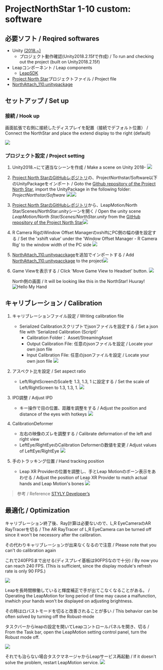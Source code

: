 # ProjectNorthStar 1-10 custom: software


## 必要ソフト / Reqired softwares
- Unity [(2018.~)](https://unity3d.com/jp/get-unity/download/archive)
  - プロジェクト動作確認(Unity2018.2.15fで作成) / To run and checking out the project (built on Unity2018.2.15f)
- Leapコンポーネント / Leap components
  - [LeapSDK](https://www.leapmotion.com/ja/)
- [Project North Star](https://github.com/leapmotion/ProjectNorthStar/tree/master/Software)プロジェクトファイル / Project file
- [NorthAttach_110.unitypackage](https://github.com/1−10/ProjectNorthStar_1-10_custom/tree/master/Software)

## セットアップ / Set up
### 接続 / Hook up
 画面拡張で右側に接続したディスプレイを配置（接続でデフォルト位置） / Connect the NorthStar and place the extend display to the right (default) 

![](/Software/imgs/display_setting.png)

### プロジェクト設定 / Project setting
1. Unity2018.~にて適当なシーンを作成 / Make a scene on Unity 2018- ![](/Software/imgs/create_project.png)

2. [Project North StarのGitHubレポジトリ](https://github.com/leapmotion/ProjectNorthStar/tree/master/Software)の、ProjectNorthstar/Software以下のUnityPackageをインポート / Goto the [Github repository of the Project North Star](https://github.com/leapmotion/ProjectNorthStar/tree/master/Software), import the UnityPackage in the following folder: *ProjectNorthstar/Software* ![](/Software/imgs/import_package01.png)![](/Software/imgs/import_package02.png)
3. [Project North StarのGitHubレポジトリ](https://github.com/leapmotion/ProjectNorthStar/tree/master/Software)から、LeapMotion/North Star/Scenes/NorthStar.unityシーンを開く / Open the unity scene *LeapMotion/North Star/Scenes/NorthStar.unity* from the [GitHub repository of the Project North Star](https://github.com/leapmotion/ProjectNorthStar/tree/master/Software)![](/Software/imgs/scense_NorthStar.png)

4. R Camera RigのWindow Offset ManagerのxshiftにPC側の幅の値を設定する / Set the 'xshift value' under the 'Window Offset Manager - R Camera Rig' to the window width of the PC side ![](/Software/imgs/R_Camera_Rig_Window_Offset_Manager.png)

5. [NorthAttach_110.unitypacckage](https://github.com/1−10/ProjectNorthStar_1-10_custom/tree/master/Software)を追加でインポートする / Add [NorthAttach_110.unitypacckage](https://github.com/1−10/ProjectNorthStar_1-10_custom/tree/master/Software) to the project![](/Software/imgs/import_Attach_110.png)[](/Software/imgs/import_Attach_110.png)

6. Game Viewを表示する / Click 'Move Game View to Headset' button. ![](/Software/imgs/Game_View.png)

     North側の画面 / It will be looking like this in the NorthStar! Huuray! ![Hello My Hand](/Software/imgs/Hello_My_Hand.png)




## キャリブレーション / Calibration
1. キャリブレーションファイル設定 / Writing calibration file
    - Serialized Calibrationスクリプトでjsonファイルを設定する / Set a json file with 'Serialized Calibration (Script)'
        - Calibration Folder： Asset/StreamingAsset
        - Output Calibration File: 任意のjsonファイルを設定 / Locate your own json file
        - Input Calibration File: 任意のjsonファイルを設定 / Locate your own json file
        ![](/Software/imgs/json_settings.png)

2. アスペクト比を設定 / Set aspect ratio
    - Left/RightScreenのScaleを 1.3, 1.3, 1 に設定する / Set the scale of Left/RightScreen to 1.3, 1.3, 1. ![](/Software/imgs/Left-RightScreen_Scale.png)

3. IPD調整 / Adjust IPD
    - キー操作で目の位置、距離を調整をする / Adjust the position and distance of the eyes with hotkeys ![](/Software/imgs/IPD.png)

4. CalibrationDeformer
    - 左右の映像のズレを調整する / Calibrate deformation of the left and right view
    - LeftEye/RightEyeのCalibration Deformerの数値を変更 / Adjust values of LeftEye/RightEye ![](/Software/imgs/LeftEye-RightEye_Calibration_Deformer.png)
5. 手のトラッキング位置 / Hand tracking position
    - Leap XR Providerの位置を調整し、手とLeap Motionのボーン表示をあわせる / Adjust the position of Leap XR Provider to match actual hands and Leap Motion's bones ![](/Software/imgs/adjust_tracking.png)

>参考 / Reference [STYLY Developer’s](http://psychic-vr-lab.com/blog/unity/project-north-star-%E3%82%AD%E3%83%A3%E3%83%AA%E3%83%96%E3%83%AC%E3%83%BC%E3%82%B7%E3%83%A7%E3%83%B3%E6%96%B9%E6%B3%95/)



## 最適化 / Optimization
キャリブレーション終了後、Ray計算は必要ないので、L,R EyeCameraのAR RayTracerを切る / The AR RayTracer of L,R EyeCamera can be turned off since it won't be necessory after the calibration.

その代わりキャリブレーションが出来なくなるので注意 / Please note that you can't do calibration again

これで240FPSまで出せる(ディスプレイ基板は90FPSなので十分) / By now you can reach 240 FPS. (This is sufficient, since the display module's refresh rate is only 90 FPS.)

![](/Software/imgs/AR_RayTracer.png)

Leapを長時間稼働していると輝度補正で手が出てこなくなることがある。 / Operating the LeapMotion for long period of time may cause a malfunction, inwhich your hands won't be displayed on adjusting brightness.

その時はロバストモードを切ると改善されることが多い / This behavior can be often solved by turning off the Robust-mode

タスクバーからleapの設定を開いてLeapコントロールパネルを開き、切る / From the Task bar, open the LeapMotion setting control panel, turn the Robust mode off. 

![](/Software/imgs/robust.png)

それでも治らない場合タスクマネージャからLeapサービス再起動 / If it doesn't solve the problem, restart LeapMotion service. 
![](/Software/imgs/task_manager.png)
